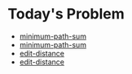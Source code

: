 # Today's Problem

- [minimum-path-sum](https://www.lintcode.com/problem/minimum-path-sum)
- [minimum-path-sum](https://www.lintcode.com/problem/minimum-path-sum)
- [edit-distance](https://www.lintcode.com/problem/edit-distance)
- [edit-distance](https://www.lintcode.com/problem/edit-distance)